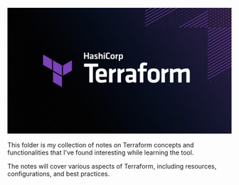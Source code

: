 ![image](assets/images/Terraform-img.jpg)

This folder is my collection of notes on Terraform concepts and functionalities that I've found interesting while learning the tool.

The notes will cover various aspects of Terraform, including resources, configurations, and best practices.
